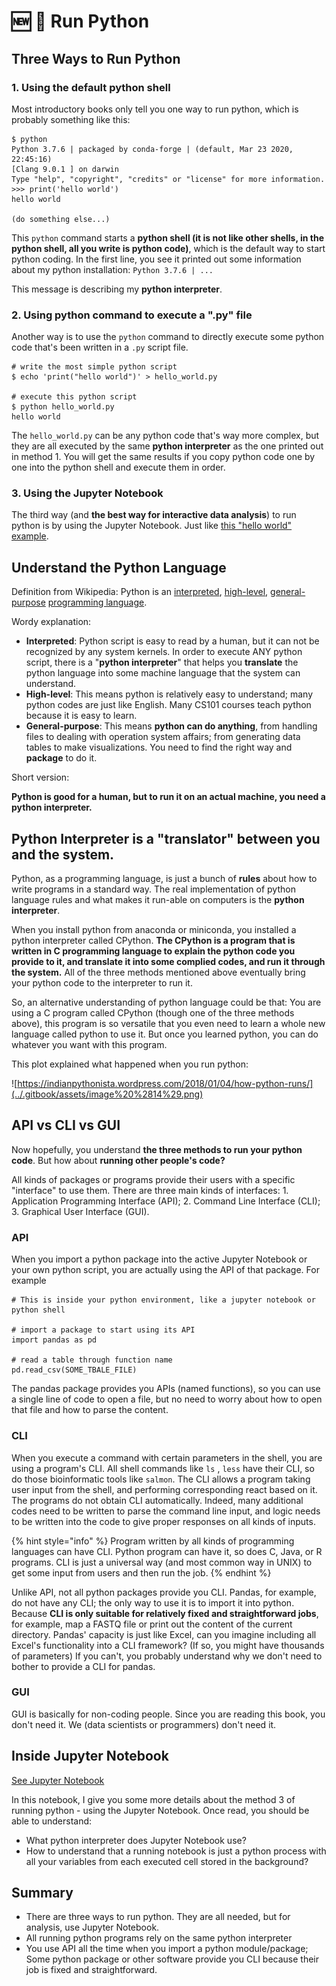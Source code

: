 # 🆕 🎉 Run Python

## Three Ways to Run Python

### 1. Using the default python shell

Most introductory books only tell you one way to run python, which is probably something like this:

```text
$ python
Python 3.7.6 | packaged by conda-forge | (default, Mar 23 2020, 22:45:16)
[Clang 9.0.1 ] on darwin
Type "help", "copyright", "credits" or "license" for more information.
>>> print('hello world')
hello world

(do something else...)
```

This `python` command starts a **python shell \(it is not like other shells, in the python shell, all you write is python code\)**, which is the default way to start python coding. In the first line, you see it printed out some information about my python installation: `Python 3.7.6 | ...`  

This message is describing my **python interpreter**.

### 2. Using python command to execute a ".py" file

Another way is to use the `python` command to directly execute some python code that's been written in a `.py` script file.

```text
# write the most simple python script
$ echo 'print("hello world")' > hello_world.py

# execute this python script
$ python hello_world.py
hello world
```

The `hello_world.py` can be any python code that's way more complex, but they are all executed by the same **python interpreter** as the one printed out in method 1. You will get the same results if you copy python code one by one into the python shell and execute them in order.

### 3. Using the Jupyter Notebook

The third way \(and **the best way for interactive data analysis**\) to run python is by using the Jupyter Notebook. Just like [this "hello world" example](https://github.com/lhqing/py_genome_sci_book/blob/master/analysis/hello_world/jupyter_hello_world.ipynb).

## **Understand the Python Language**

Definition from Wikipedia: Python is an [interpreted](https://en.wikipedia.org/wiki/Interpreted_language), [high-level](https://en.wikipedia.org/wiki/High-level_programming_language), [general-purpose](https://en.wikipedia.org/wiki/General-purpose_programming_language) [programming language](https://en.wikipedia.org/wiki/Programming_language).

Wordy explanation:

* **Interpreted**: Python script is easy to read by a human, but it can not be recognized by any system kernels. In order to execute ANY python script, there is a "**python interpreter**" that helps you **translate** the python language into some machine language that the system can understand. 
* **High-level**: This means python is relatively easy to understand; many python codes are just like English. Many CS101 courses teach python because it is easy to learn.
* **General-purpose**: This means **python can do anything**, from handling files to dealing with operation system affairs; from generating data tables to make visualizations. You need to find the right way and **package** to do it.

Short version: 

**Python is good for a human, but to run it on an actual machine, you need a python interpreter.**

## Python Interpreter is a "translator" between you and the system.

Python, as a programming language, is just a bunch of **rules** about how to write programs in a standard way. The real implementation of python language rules and what makes it run-able on computers is the **python interpreter**.

When you install python from anaconda or miniconda, you installed a python interpreter called CPython. **The CPython is a program that is written in C programming language to explain the python code you provide to it, and translate it into some complied codes, and run it through the system.** All of the three methods mentioned above eventually bring your python code to the interpreter to run it.

So, an alternative understanding of python language could be that: You are using a C program called CPython \(though one of the three methods above\), this program is so versatile that you even need to learn a whole new language called python to use it. But once you learned python, you can do whatever you want with this program.

This plot explained what happened when you run python:

![https://indianpythonista.wordpress.com/2018/01/04/how-python-runs/](../.gitbook/assets/image%20%2814%29.png)

## API vs CLI vs GUI

Now hopefully, you understand **the three methods to run your python code**. But how about **running other people's code?**

All kinds of packages or programs provide their users with a specific "interface" to use them. There are three main kinds of interfaces: 1. Application Programming Interface \(API\); 2. Command Line Interface \(CLI\); 3. Graphical User Interface \(GUI\).

### API

When you import a python package into the active Jupyter Notebook or your own python script, you are actually using the API of that package. For example

```text
# This is inside your python environment, like a jupyter notebook or python shell

# import a package to start using its API
import pandas as pd

# read a table through function name
pd.read_csv(SOME_TBALE_FILE)
```

The pandas package provides you APIs \(named functions\), so you can use a single line of code to open a file, but no need to worry about how to open that file and how to parse the content.

### CLI

When you execute a command with certain parameters in the shell, you are using a program's CLI. All shell commands like `ls` , `less` have their CLI, so do those bioinformatic tools like `salmon`. The CLI allows a program taking user input from the shell, and performing corresponding react based on it. The programs do not obtain CLI automatically. Indeed, many additional codes need to be written to parse the command line input, and logic needs to be written into the code to give proper responses on all kinds of inputs.

{% hint style="info" %}
Program written by all kinds of programming languages can have CLI. Python program can have it, so does C, Java, or R programs. CLI is just a universal way \(and most common way in UNIX\) to get some input from users and then run the job.
{% endhint %}

Unlike API, not all python packages provide you CLI. Pandas, for example, do not have any CLI; the only way to use it is to import it into python. Because **CLI is only suitable for relatively fixed and straightforward jobs**, for example, map a FASTQ file or print out the content of the current directory. Pandas' capacity is just like Excel, can you imagine including all Excel's functionality into a CLI framework? \(If so, you might have thousands of parameters\) If you can't, you probably understand why we don't need to bother to provide a CLI for pandas.

### GUI

GUI is basically for non-coding people. Since you are reading this book, you don't need it. We \(data scientists or programmers\) don't need it.

## Inside Jupyter Notebook

[See Jupyter Notebook](https://github.com/lhqing/py_genome_sci_book/blob/master/analysis/python_basic/explor_jupyter_notebook_environment.ipynb)

In this notebook, I give you some more details about the method 3 of running python - using the Jupyter Notebook. Once read, you should be able to understand:

* What python interpreter does Jupyter Notebook use?
* How to understand that a running notebook is just a python process with all your variables from each executed cell stored in the background?

## Summary

* There are three ways to run python. They are all needed, but for analysis, use Jupyter Notebook.
* All running python programs rely on the same python interpreter
* You use API all the time when you import a python module/package; Some python package or other software provide you CLI because their job is fixed and straightforward.

